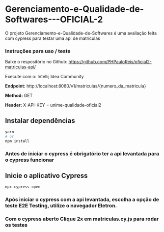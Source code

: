 # Gerenciamento-e-Qualidade-de-Softwares---OFICIAL-2

O projeto Gerenciamento-e-Qualidade-de-Softwares é uma avaliação feita com cypress para testar uma api de matrículas 

### Instruções para uso / teste

Baixe o respositório no Github: https://github.com/PHPauloReis/oficial2-matriculas-api/

Execute com o: Intellij Idea Community

**Endpoint:** http://localhost:8080/v1/matriculas/{numero_da_matricula}

**Method:** GET

**Header:** X-API-KEY = unime-qualidade-oficial2

## Instalar dependências 
```bash
yarn
# or
npm install
```
### Antes de iniciar o cypress é obrigatório ter a api levantada para o cypress funcionar 

## Inicie o aplicativo  Cypress
```bash
npx cypress open
```

### Após iniciar o cypress com a api levantada, escolha a opção de teste E2E Testing, utilize o navegador Eletron.

### Com o cypress aberto Clique 2x em matriculas.cy.js para rodar os testes
